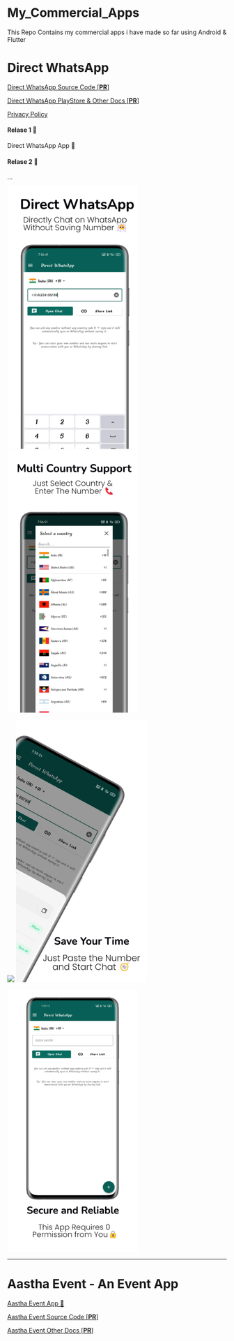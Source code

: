 # My_Commercial_Apps
This Repo Contains my commercial apps i have made so far using Android &amp; Flutter

# Direct WhatsApp

[Direct WhatsApp Source Code [**PR**]](https://github.com/ananddasani/Direct_WhatsApp_Code)

[Direct WhatsApp PlayStore & Other Docs [**PR**]](https://github.com/ananddasani/Direct_WhatsApp_Other_Docs)

[Privacy Policy](https://ananddasani.github.io/Direct_WhatsApp_Privacy_Policy/)

#### Relase 1 🚀
Direct WhatsApp App 📱

#### Relase 2 🚀
...

<img src="app_images/screen_1.png" width="300" /> <img src="app_images/screen_5.png" width="300" />

<img src="app_imagesG/screen_3.png" width="300" />  <img src="app_images/screen_4.png" width="300" /> <br>

<img src="app_images/screen_2.png" width="300" /> <br>


---

# Aastha Event - An Event App

[Aastha Event App 📱](https://github.com/ananddasani/Aastha_Event_App)

[Aastha Event Source Code [**PR**]](https://github.com/ananddasani/Aastha_Event_Code)

[Aastha Event Other Docs [**PR**]](https://github.com/ananddasani/Aastha_Event_Other_Docs)
